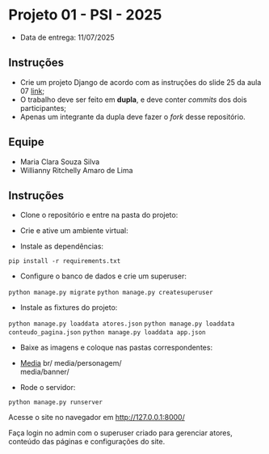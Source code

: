 # Projeto 01 - PSI - 2025

- Data de entrega: 11/07/2025

## Instruções
- Crie um projeto Django de acordo com as instruções do slide 25 da aula 07 [link](https://dvcirilo-ifrn.github.io/psi/slides/aula07.html#25);
- O trabalho deve ser feito em **dupla**, e deve conter *commits* dos dois participantes;
- Apenas um integrante da dupla deve fazer o *fork* desse repositório.

## Equipe 
- Maria Clara Souza Silva
- Willianny Ritchelly Amaro de Lima 

## Instruções

- Clone o repositório e entre na pasta do projeto:
- Crie e ative um ambiente virtual:

-  Instale as dependências:

`pip install -r requirements.txt`


- Configure o banco de dados e crie um superuser:

`python manage.py migrate`
`python manage.py createsuperuser`


- Instale as fixtures do projeto:

`python manage.py loaddata atores.json`
`python manage.py loaddata conteudo_pagina.json`
`python manage.py loaddata app.json`


- Baixe as imagens e coloque nas pastas correspondentes:

- [Media](https://drive.google.com/drive/folders/1IUxVk0ELzVMlgMAJW_jRmYQOZ9CH3JAk?usp=drive_link) br/
media/personagem/   
media/banner/       


- Rode o servidor:

`python manage.py runserver`


Acesse o site no navegador em http://127.0.0.1:8000/

Faça login no admin com o superuser criado para gerenciar atores, conteúdo das páginas e configurações do site.
